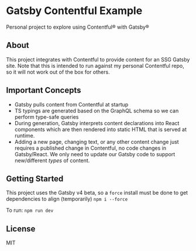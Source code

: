 # Gatsby Contentful Example

Personal project to explore using Contentful® with Gatsby®

## About

This project integrates with Contentful to provide content for an SSG Gatsby site.
Note that this is intended to run against my personal Contentful repo, so it will not work out of the box for others.

## Important Concepts

* Gatsby pulls content from Contentful at startup
* TS typings are generated based on the GraphQL schema so we can perform type-safe queries
* During generation, Gatsby interprets content declarations into React components which are then rendered into static HTML that is served at runtime.
* Adding a new page, changing text, or any other content change just requires a published change in Contentful, no code changes in Gatsby/React. We only need to update our Gatsby code to support new/different *types* of content.

## Getting Started

This project uses the Gatsby v4 beta, so a `force` install must be done to get dependencies to align (temporarily)
`npm i --force`

To run:
`npm run dev`

## License

MIT
